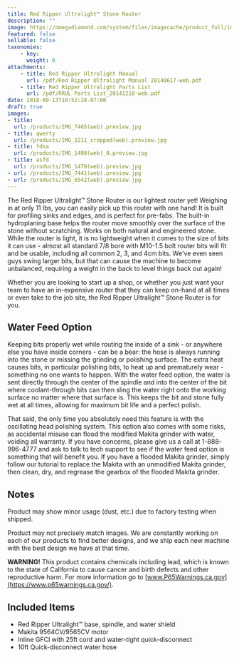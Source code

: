 ```yaml
---
title: Red Ripper Ultralight™ Stone Router
description: ""
image: https://omegadiamond.com/system/files/imagecache/product_full/images/products/IMG_6600%28web%29.jpg
featured: false
sellable: false
taxonomies: 
    - key: 
      weight: 0
attachments:
    - title: Red Ripper Ultralight Manual
      url: /pdf/Red Ripper Ultralight Manual 20140617-web.pdf
    - title: Red Ripper Ultralight Parts List
      url: /pdf/RRUL Parts List_20141210-web.pdf
date: 2018-09-13T10:52:28-07:00
draft: true
images:
- title:
  url: /products/IMG_7465(web).preview.jpg
- title: qwerty
  url: /products/IMG_2211_cropped(web).preview.jpg
- title: fdsa
  url: /products/IMG_1498(web)_0.preview.jpg
- title: asfd
  url: /products/IMG_1479(web).preview.jpg
- url: /products/IMG_7441(web).preview.jpg
- url: /products/IMG_6542(web).preview.jpg
---
```


The Red Ripper Ultralight™ Stone Router is our lightest router yet! Weighing in at only 11 lbs, you can easily pick up this router with one hand! It is built for profiling sinks and edges, and is perfect for pre-fabs. The built-in hydroplaning base helps the router move smoothly over the surface of the stone without scratching. Works on both natural and engineered stone. While the router is light, it is no lightweight when it comes to the size of bits it can use - almost all standard 7/8 bore with M10-1.5 bolt router bits will fit and be usable, including all common 2, 3, and 4cm bits.  We've even seen guys swing larger bits, but that can cause the machine to become unbalanced, requiring a weight in the back to level things back out again!

Whether you are looking to start up a shop, or whether you just want your team to have an in-expensive router that they can keep on-hand at all times or even take to the job site, the Red Ripper Ultralight™ Stone Router is for you.

## Water Feed Option
   
Keeping bits properly wet while routing the inside of a sink - or anywhere else you have inside corners - can be a bear: the hose is always running into the stone or missing the grinding or polishing surface. The extra heat causes bits, in particular polishing bits, to heat up and prematurely wear - something no one wants to happen. With the water feed option, the water is sent directly through the center of the spindle and into the center of the bit where coolant-through bits can then sling the water right onto the working surface no matter where that surface is. This keeps the bit and stone fully wet at all times, allowing for maximum bit life and a perfect polish.

That said, the only time you absolutely need this feature is with the oscillating head polishing system. This option also comes with some risks, as accidental misuse can flood the modified Makita grinder with water, voiding all warranty. If you have concerns, please give us a call at 1-888-996-4777 and ask to talk to tech support to see if the water feed option is something that will benefit you. If you have a flooded Makita grinder, simply follow our tutorial to replace the Makita with an unmodified Makita grinder, then clean, dry, and regrease the gearbox of the flooded Makita grinder.

## Notes 

Product may show minor usage (dust, etc.) due to factory testing when shipped.

Product may not precisely match images. We are constantly working on each of our products to find better designs, and we ship each new machine with the best design we have at that time.

**WARNING!** This product contains chemicals including lead, which is known to the state of California to cause cancer and birth defects and other reproductive harm. 
For more information go to [www.P65Warnings.ca.gov](https://www.p65warnings.ca.gov/).

## Included Items

* Red Ripper Ultralight™ base, spindle, and water shield
* Makita 9564CV/9565CV motor
* Inline GFCI with 25ft cord and water-tight quick-disconnect
* 10ft Quick-disconnect water hose